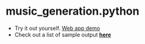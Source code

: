 # music_generation.python
- Try it out yourself. [Web app demo](https://abcrnn.github.io/)
- Check out a list of sample output [**here**](https://soundcloud.com/datnguyen5653/sets/abcrnn-great-sample)
